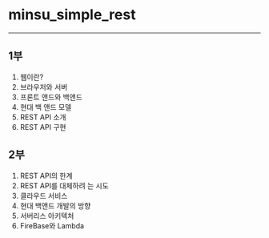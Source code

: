 # minsu_simple_rest
----
1부
----
1. 웹이란?
2. 브라우저와 서버
3. 프론트 앤드와 백앤드
4. 현대 백 앤드 모델
5. REST API 소개
6. REST API 구현

2부
----
1. REST API의 한계
2. REST API를 대체하려 는 시도
3. 클라우드 서비스
4. 현대 백앤드 개발의 방향
5. 서버리스 아키텍처
6. FireBase와 Lambda


